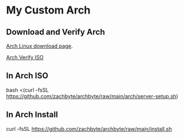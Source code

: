 # My Custom Arch

## Download and Verify Arch

[Arch Linux download page](https://archlinux.org/download/).

[Arch Verify ISO](https://youtu.be/aqQd8ygDuqo)

## In Arch ISO

bash <(curl -fsSL https://github.com/zachbyte/archbyte/raw/main/arch/server-setup.sh)

## In Arch Install

curl -fsSL https://github.com/zachbyte/archbyte/raw/main/install.sh
